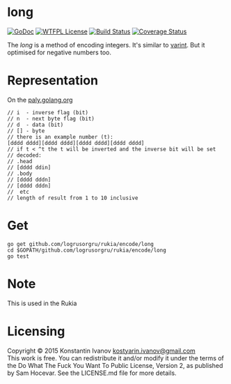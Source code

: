 long
====

[![GoDoc](https://godoc.org/github.com/logrusorgru/long?status.svg)](https://godoc.org/github.com/logrusorgru/long)
[![WTFPL License](https://img.shields.io/badge/license-wtfpl-blue.svg)](http://www.wtfpl.net/about/)
[![Build Status](https://travis-ci.org/logrusorgru/long.svg)](https://travis-ci.org/logrusorgru/long)
[![Coverage Status](https://coveralls.io/repos/logrusorgru/long/badge.svg?branch=master)](https://coveralls.io/r/logrusorgru/long?branch=master)

The _long_ is a method of encoding integers. It's similar to
[varint](https://developers.google.com/protocol-buffers/docs/encoding#varints).
But it optimised for negative numbers too.

# Representation

On the [paly.golang.org](http://play.golang.org/p/-eNR53vrL5)

```
// i  - inverse flag (bit)
// n  - next byte flag (bit)
// d  - data (bit)
// [] - byte
// there is an example number (t):
[dddd dddd][dddd dddd][dddd dddd][dddd dddd]
// if t < ^t the t will be inverted and the inverse bit will be set
// decoded:
// .head
// [dddd ddin]
// .body
// [dddd dddn]
// [dddd dddn]
//  etc
// length of result from 1 to 10 inclusive
```

# Get

```
go get github.com/logrusorgru/rukia/encode/long
cd $GOPATH/github.com/logrusorgru/rukia/encode/long
go test
```
# Note

This is used in the Rukia

# Licensing

Copyright © 2015 Konstantin Ivanov <kostyarin.ivanov@gmail.com>  
This work is free. You can redistribute it and/or modify it under the
terms of the Do What The Fuck You Want To Public License, Version 2,
as published by Sam Hocevar. See the LICENSE.md file for more details.
